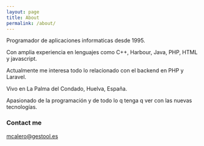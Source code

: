 ```yaml
---
layout: page
title: About
permalink: /about/
---
```


Programador de aplicaciones informaticas desde 1995. 

Con amplia experiencia en lenguajes como C++, Harbour, Java, PHP, HTML y javascript.

Actualmente me interesa todo lo relacionado con el backend en PHP y Laravel. 

Vivo en La Palma del Condado, Huelva, España. 

Apasionado de la programación y de todo lo q tenga q ver con las nuevas tecnologías.

### Contact me

[mcalero@gestool.es](mailto:mcalero@gestool.es)